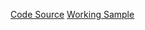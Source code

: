 [Code Source](https://github.com/koldovsky/online-shop)
[Working Sample](https://koldovsky.github.io/online-shop/)

